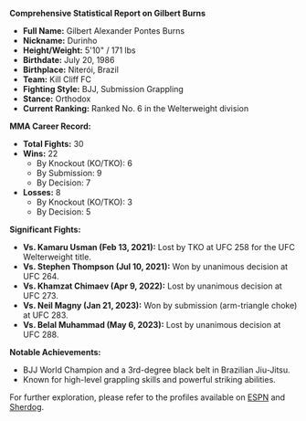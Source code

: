 **Comprehensive Statistical Report on Gilbert Burns**

- **Full Name:** Gilbert Alexander Pontes Burns
- **Nickname:** Durinho
- **Height/Weight:** 5'10" / 171 lbs
- **Birthdate:** July 20, 1986
- **Birthplace:** Niterói, Brazil
- **Team:** Kill Cliff FC
- **Fighting Style:** BJJ, Submission Grappling
- **Stance:** Orthodox
- **Current Ranking:** Ranked No. 6 in the Welterweight division

**MMA Career Record:**
- **Total Fights:** 30
- **Wins:** 22
  - By Knockout (KO/TKO): 6
  - By Submission: 9
  - By Decision: 7
- **Losses:** 8
  - By Knockout (KO/TKO): 3
  - By Decision: 5

**Significant Fights:**
- **Vs. Kamaru Usman (Feb 13, 2021):** Lost by TKO at UFC 258 for the UFC Welterweight title.
- **Vs. Stephen Thompson (Jul 10, 2021):** Won by unanimous decision at UFC 264.
- **Vs. Khamzat Chimaev (Apr 9, 2022):** Lost by unanimous decision at UFC 273.
- **Vs. Neil Magny (Jan 21, 2023):** Won by submission (arm-triangle choke) at UFC 283.
- **Vs. Belal Muhammad (May 6, 2023):** Lost by unanimous decision at UFC 288.

**Notable Achievements:**
- BJJ World Champion and a 3rd-degree black belt in Brazilian Jiu-Jitsu.
- Known for high-level grappling skills and powerful striking abilities.

For further exploration, please refer to the profiles available on [ESPN](https://www.espn.com/mma/fighter/_/id/3090197/gilbert-burns) and [Sherdog](https://www.sherdog.com/fighter/Gilbert-Burns-91727).